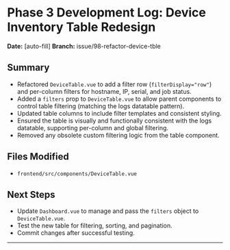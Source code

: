# Phase 3 Development Log: Device Inventory Table Redesign

**Date:** [auto-fill]
**Branch:** issue/98-refactor-device-tble

## Summary
- Refactored `DeviceTable.vue` to add a filter row (`filterDisplay="row"`) and per-column filters for hostname, IP, serial, and job status.
- Added a `filters` prop to `DeviceTable.vue` to allow parent components to control table filtering (matching the logs datatable pattern).
- Updated table columns to include filter templates and consistent styling.
- Ensured the table is visually and functionally consistent with the logs datatable, supporting per-column and global filtering.
- Removed any obsolete custom filtering logic from the table component.

## Files Modified
- `frontend/src/components/DeviceTable.vue`

## Next Steps
- Update `Dashboard.vue` to manage and pass the `filters` object to `DeviceTable.vue`.
- Test the new table for filtering, sorting, and pagination.
- Commit changes after successful testing.

--- 